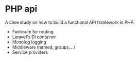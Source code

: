 # PHP api
A case study on how to build a functional API framework in PHP.

- Fastroute for routing
- Laravel's DI container
- Monolog logging
- Middleware (named, groups,...)
- Service providers
